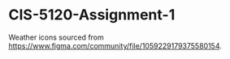 # CIS-5120-Assignment-1

Weather icons sourced from https://www.figma.com/community/file/1059229179375580154.
